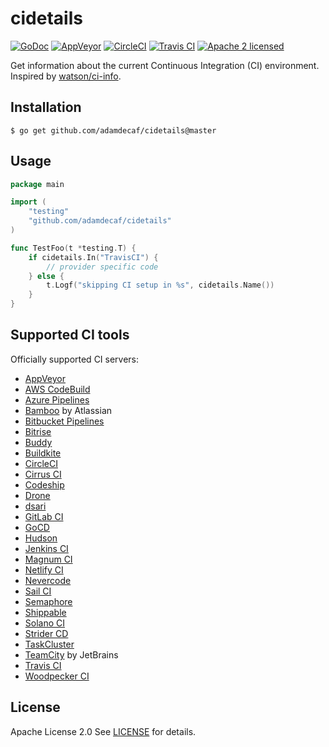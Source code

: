 # cidetails

[![GoDoc](https://godoc.org/github.com/adamdecaf/cidetails?status.svg)](https://godoc.org/github.com/adamdecaf/cidetails)
[![AppVeyor](https://ci.appveyor.com/api/projects/status/github/adamdecaf/cidetails?branch=master&svg=true)](https://ci.appveyor.com/project/adamdecaf/cidetails)
[![CircleCI](https://circleci.com/gh/adamdecaf/cidetails.svg?style=svg)](https://circleci.com/gh/adamdecaf/cidetails)
[![Travis CI](https://travis-ci.com/adamdecaf/cidetails.svg?branch=master)](https://travis-ci.com/adamdecaf/cidetails)
[![Apache 2 licensed](https://img.shields.io/badge/license-Apache2-blue.svg)](https://raw.githubusercontent.com/adamdecaf/cidetails/master/LICENSE)

Get information about the current Continuous Integration (CI) environment. Inspired by [watson/ci-info](https://github.com/watson/ci-info).

## Installation

```
$ go get github.com/adamdecaf/cidetails@master
```

## Usage

```go
package main

import (
	"testing"
	"github.com/adamdecaf/cidetails"
)

func TestFoo(t *testing.T) {
	if cidetails.In("TravisCI") {
		// provider specific code
	} else {
		t.Logf("skipping CI setup in %s", cidetails.Name())
	}
}
```

## Supported CI tools

Officially supported CI servers:

- [AppVeyor](http://www.appveyor.com)
- [AWS CodeBuild](https://aws.amazon.com/codebuild/)
- [Azure Pipelines](https://azure.microsoft.com/en-us/services/devops/pipelines/)
- [Bamboo](https://www.atlassian.com/software/bamboo) by Atlassian
- [Bitbucket Pipelines](https://bitbucket.org/product/features/pipelines)
- [Bitrise](https://www.bitrise.io/)
- [Buddy](https://buddy.works/)
- [Buildkite](https://buildkite.com)
- [CircleCI](http://circleci.com)
- [Cirrus CI](https://cirrus-ci.org)
- [Codeship](https://codeship.com)
- [Drone](https://drone.io)
- [dsari](https://github.com/rfinnie/dsari)
- [GitLab CI](https://about.gitlab.com/gitlab-ci/)
- [GoCD](https://www.go.cd/)
- [Hudson](http://hudson-ci.org)
- [Jenkins CI](https://jenkins-ci.org)
- [Magnum CI](https://magnum-ci.com)
- [Netlify CI](https://www.netlify.com/)
- [Nevercode](http://nevercode.io/)
- [Sail CI](https://sail.ci/)
- [Semaphore](https://semaphoreci.com)
- [Shippable](https://www.shippable.com/)
- [Solano CI](https://www.solanolabs.com/)
- [Strider CD](https://strider-cd.github.io/)
- [TaskCluster](http://docs.taskcluster.net)
- [TeamCity](https://www.jetbrains.com/teamcity/) by JetBrains
- [Travis CI](http://travis-ci.org)
- [Woodpecker CI](https://woodpecker-ci.org)

## License

Apache License 2.0 See [LICENSE](LICENSE) for details.
